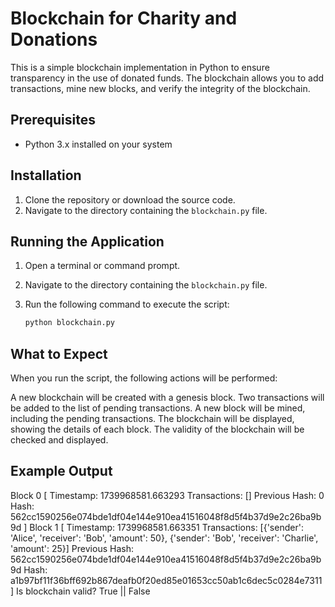 # Blockchain for Charity and Donations

This is a simple blockchain implementation in Python to ensure transparency in the use of donated funds. The blockchain allows you to add transactions, mine new blocks, and verify the integrity of the blockchain.

## Prerequisites

- Python 3.x installed on your system

## Installation

1. Clone the repository or download the source code.
2. Navigate to the directory containing the `blockchain.py` file.

## Running the Application

1. Open a terminal or command prompt.
2. Navigate to the directory containing the `blockchain.py` file.
3. Run the following command to execute the script:

   ```sh
   python blockchain.py

## What to Expect
When you run the script, the following actions will be performed:

A new blockchain will be created with a genesis block.
Two transactions will be added to the list of pending transactions.
A new block will be mined, including the pending transactions.
The blockchain will be displayed, showing the details of each block.
The validity of the blockchain will be checked and displayed.
## Example Output

Block 0 [
  Timestamp: 1739968581.663293
  Transactions: []
  Previous Hash: 0
  Hash: 562cc1590256e074bde1df04e144e910ea41516048f8d5f4b37d9e2c26ba9b9d
]
Block 1 [
  Timestamp: 1739968581.663351
  Transactions: [{'sender': 'Alice', 'receiver': 'Bob', 'amount': 50}, {'sender': 'Bob', 'receiver': 'Charlie', 'amount': 25}]
  Previous Hash: 562cc1590256e074bde1df04e144e910ea41516048f8d5f4b37d9e2c26ba9b9d
  Hash: a1b97bf11f36bff692b867deafb0f20ed85e01653cc50ab1c6dec5c0284e7311
]
Is blockchain valid? True || False

